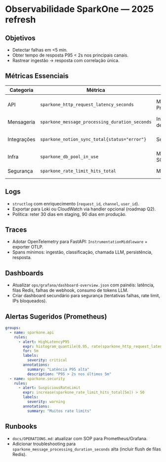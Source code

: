 # Observabilidade SparkOne — 2025 refresh

## Objetivos
- Detectar falhas em <5 min.
- Obter tempo de resposta P95 < 2s nos principais canais.
- Rastrear ingestão → resposta com correlação única.

## Métricas Essenciais
| Categoria | Métrica | Fonte | Alerta |
| --- | --- | --- | --- |
| API | `sparkone_http_request_latency_seconds` | Middleware Prometheus | P95 > 2s por 3 min |
| Mensageria | `sparkone_message_processing_duration_seconds` | Instrumentação de serviços | P99 > 10s |
| Integrações | `sparkone_notion_sync_total{status="error"}` | Services | >3 falhas/5 min |
| Infra | `sparkone_db_pool_in_use` | Métricas SQLAlchemy | >80% 5 min |
| Segurança | `sparkone_rate_limit_hits_total` | Middleware | picos > 50/min |

## Logs
- `structlog` com enriquecimento (`request_id`, `channel`, `user_id`).
- Exportar para Loki ou CloudWatch via handler opcional (roadmap Q2).
- Política: reter 30 dias em staging, 90 dias em produção.

## Traces
- Adotar OpenTelemetry para FastAPI: `InstrumentationMiddleware` + exporter OTLP.
- Spans mínimos: ingestão, classificação, chamada LLM, persistência, resposta.

## Dashboards
- Atualizar `ops/grafana/dashboard-overview.json` com painéis: latência, filas Redis, falhas de webhook, consumo de tokens LLM.
- Criar dashboard secundário para segurança (tentativas falhas, rate limit, IPs bloqueados).

## Alertas Sugeridos (Prometheus)
```yaml
groups:
  - name: sparkone.api
    rules:
      - alert: HighLatencyP95
        expr: histogram_quantile(0.95, rate(sparkone_http_request_latency_seconds_bucket[5m])) > 2
        for: 5m
        labels:
          severity: critical
        annotations:
          summary: "Latência P95 alta"
          description: "P95 > 2s nos últimos 5m"
  - name: sparkone.security
    rules:
      - alert: SuspiciousRateLimit
        expr: increase(sparkone_rate_limit_hits_total[5m]) > 50
        labels:
          severity: warning
        annotations:
          summary: "Muitos rate limits"
```

## Runbooks
- `docs/OPERATIONS.md`: atualizar com SOP para Prometheus/Grafana.
- Adicionar troubleshooting para `sparkone_message_processing_duration_seconds` alta (incluir flush de filas Redis).
